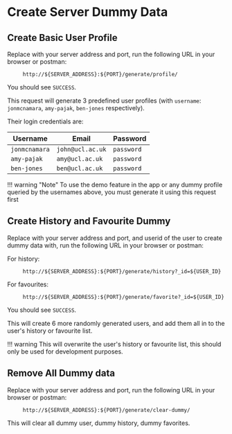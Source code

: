 # Create Server Dummy Data

## Create Basic User Profile

Replace with your server address and port, run the following URL in your browser or postman:

```
     http://${SERVER_ADDRESS}:${PORT}/generate/profile/
```

You should see `SUCCESS`.

This request will generate 3 predefined user profiles (with `username`: `jonmcnamara`, `amy-pajak`, `ben-jones` respectively).

Their login credentials are:

| Username      | Email            | Password   |
| ------------- | ---------------- | ---------- |
| `jonmcnamara` | `john@ucl.ac.uk` | `password` |
| `amy-pajak`   | `amy@ucl.ac.uk`  | `password` |
| `ben-jones`   | `ben@ucl.ac.uk`  | `password` |


!!! warning "Note"
    To use the demo feature in the app or any dummy profile queried by the usernames above, you must generate it using this request first


## Create History and Favourite Dummy
Replace with your server address and port, and userid of the user to create dummy data with, run the following URL in your browser or postman:

For history:
```
     http://${SERVER_ADDRESS}:${PORT}/generate/history?_id=${USER_ID}
```

For favourites:
```
     http://${SERVER_ADDRESS}:${PORT}/generate/favorite?_id=${USER_ID}
```

You should see `SUCCESS`.

This will create 6 more randomly generated users, and add them all in to the user's history or favourite list.

!!! warning
    This will overwrite the user's history or favourite list, this should only be used for development purposes.



## Remove All Dummy data


Replace with your server address and port, run the following URL in your browser or postman:

```
     http://${SERVER_ADDRESS}:${PORT}/generate/clear-dummy/
```

This will clear all dummy user, dummy history, dummy favorites.